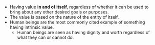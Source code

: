 - Having value **in and of itself**, regardless of whether it can be used to bring about any other desired goals or purposes.
- The value is based on the nature of the entity of itself.
- Human beings are the most commonly cited example of something having intrinsic value.
	- Human beings are seen as having dignity and worth regardless of what they can or cannot do.